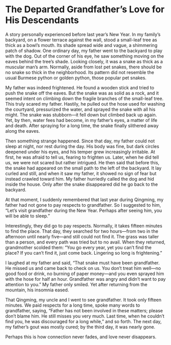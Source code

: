 # The Departed Grandfather’s Love for His Descendants

A story personally experienced before last year’s New Year. In my family’s backyard, on a flower terrace against the wall, stood a small-leaf tree as thick as a bowl’s mouth. Its shade spread wide and vague, a shimmering patch of shadow. One ordinary day, my father went to the backyard to play with the dog. Out of the corner of his eye, he saw something moving on the eaves behind the tree’s shade. Looking closely, it was a snake as thick as a muscular man’s arm. Normally, aside from lost pet snakes, there should be no snake so thick in the neighborhood. Its pattern did not resemble the usual Burmese python or golden python, those popular pet snakes.

My father was indeed frightened. He found a wooden stick and tried to push the snake off the eaves. But the snake was as solid as a rock, and it seemed intent on climbing down the fragile branches of the small-leaf tree. This truly scared my father. Hastily, he pulled out the hose used for washing the courtyard, pressurized the water, and sprayed the snake with all his might. The snake was stubborn—it fell down but climbed back up again. Yet, by then, water fees had become, in my father’s eyes, a matter of life and death. After spraying for a long time, the snake finally slithered away along the eaves.

Then something strange happened. Since that day, my father could not sleep at night, nor rest during the day. His body was fine, but dark circles deepened under his eyes, and his temper grew increasingly irritable. At first, he was afraid to tell us, fearing to frighten us. Later, when he did tell us, we were not scared but rather intrigued. He then said that before this, the snake had appeared on the small path to the left of the backyard. It lay curled and still, and when it saw my father, it showed no sign of fear but instead crawled toward him. My father hurriedly called the dog and hid inside the house. Only after the snake disappeared did he go back to the backyard.

At that moment, I suddenly remembered that last year during Qingming, my father had not gone to pay respects to grandfather. So I suggested to him, “Let’s visit grandfather during the New Year. Perhaps after seeing him, you will be able to sleep.”

Interestingly, they did go to pay respects. Normally, it takes fifteen minutes to find the place. That day, they searched for two hours—from two in the afternoon until nearly five—and still could not find it. The grass was taller than a person, and every path was tried but to no avail. When they returned, grandmother scolded them: “You go every year, yet you can’t find the place? If you can’t find it, just come back. Lingering so long is frightening.”

I laughed at my father and said, “That snake must have been grandfather. He missed us and came back to check on us. You don’t treat him well—no good food or drink, no burning of paper money—and you even sprayed him with the hose for half an hour. Grandfather was angry and didn’t want to pay attention to you.” My father only smiled. Yet after returning from the mountain, his insomnia eased.

That Qingming, my uncle and I went to see grandfather. It took only fifteen minutes. We paid respects for a long time, spoke many words to grandfather, saying, “Father has not been involved in these matters; please don’t blame him. He still misses you very much. Last time, when he couldn’t find you, he was discouraged for a long while,” and so forth. The next day, my father’s gout was mostly cured; by the third day, it was nearly gone.

Perhaps this is how connection never fades, and love never disappears.